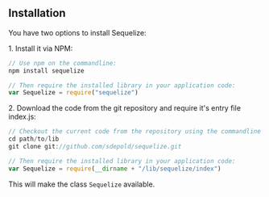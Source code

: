 ## Installation

You have two options to install Sequelize:

1\. Install it via NPM:

```js
// Use npm on the commandline:
npm install sequelize

// Then require the installed library in your application code:
var Sequelize = require("sequelize")
```

2\. Download the code from the git repository and require it's entry file index.js:

```js
// Checkout the current code from the repository using the commandline
cd path/to/lib
git clone git://github.com/sdepold/sequelize.git

// Then require the installed library in your application code:
var Sequelize = require(__dirname + "/lib/sequelize/index")
```

This will make the class `Sequelize` available.
